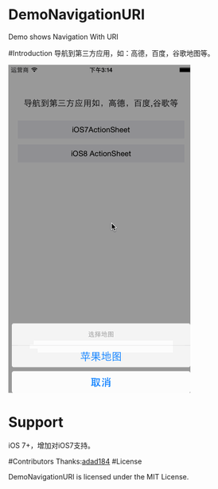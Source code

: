# DemoNavigationURI
Demo shows Navigation With URI

#Introduction
导航到第三方应用，如：高德，百度，谷歌地图等。

![intro gif](https://github.com/sauchye/DemoNavigationURI/blob/master/into.gif)

# Support
iOS 7+，增加对iOS7支持。

#Contributors
Thanks:<a href="https://github.com/adad184">adad184</a>
#License

DemoNavigationURI is licensed under the MIT License.
